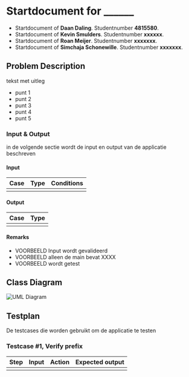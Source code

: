 # Startdocument for ______

* Startdocument of **Daan Daling**. Studentnumber **4815580**.
* Startdocument of **Kevin Smulders**. Studentnumber **xxxxxx**.
* Startdocument of **Roan Meijer**. Studentnumber **xxxxxxx**.
* Startdocument of **Simchaja Schonewille**. Studentnumber **xxxxxxx**.


## Problem Description

tekst met uitleg
* punt 1
* punt 2
* punt 3
* punt 4
* punt 5

### Input & Output

in de volgende sectie wordt de input en output van de applicatie beschreven

#### Input

|Case|Type|Conditions|
|----|----|----------|
| |||


#### Output

|Case|Type|
|----|----|
| ||

#### Remarks

* VOORBEELD Input wordt gevalideerd 
* VOORBEELD alleen de main bevat XXXX
* VOORBEELD wordt getest

## Class Diagram

![UML Diagram]()

## Testplan

De testcases die worden gebruikt om de applicatie te testen

### Testcase #1, Verify prefix

|Step|Input|Action|Expected output|
|----|-----|------|---------------|
|||||

